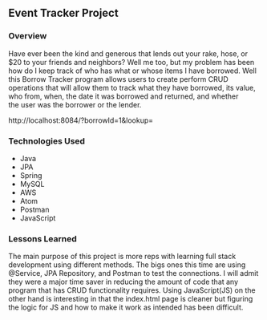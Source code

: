 ## Event Tracker Project

### Overview
Have ever been the kind and generous that lends out your rake, hose, or $20 to your
friends and neighbors? Well me too, but my problem has been how do I keep track of
who has what or whose items I have borrowed. Well this Borrow Tracker program allows
users to create perform CRUD operations that will allow them to track what they have
borrowed, its value, who from, when, the date it was borrowed and returned, and whether  
the user was the borrower or the lender.

http://localhost:8084/?borrowId=1&lookup=

### Technologies Used

* Java
* JPA
* Spring
* MySQL
* AWS
* Atom
* Postman
* JavaScript

### Lessons Learned
The main purpose of this project is more reps with learning full stack development
using different methods. The bigs ones this time are using @Service, JPA Repository,
and Postman to test the connections. I will admit they were a major time saver in
reducing the amount of code that any program that has CRUD functionality requires.
Using JavaScript(JS) on the other hand is interesting in that the index.html page is
cleaner but figuring the logic for JS and how to make it work as intended has been
difficult.
